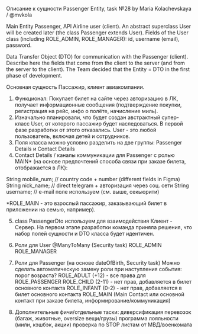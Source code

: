 Описание к сущности Passenger Entity, task №28 by Maria Kolachevskaya / @mvkola

Main Entity Passenger, API Airline user (client).
An abstract superclass User will be created later (the class Passenger extends User).
Fields of the User class (including ROLE_ADMIN, ROLE_MANAGER): id, username (email), password.

Data Transfer Object (DTO) for communication with the Passenger (client).
Describe here the fields that come from the client to the server (and from the server to the client).
The Team decided that the Entity = DTO in the first phase of development.


Основная сущность Пассажир, клиент авиакомпании.
1) Функционал: Покупает билет на сайте через авторизацию в ЛК, получает информационные сообщения 
(подтверждение покупки, регистрация на рейс, инфо о полёте, начисление миль).
2) Изначально планировали, что будет создан австрактный супер-класс User, от которого пассажир будет наследоваться.
В первой фазе разработки от этого отказались. User - это любой пользователь, включая детей и сотрудников.
3) Поля класса можно условно разделить на две группы: Passenger Details и Contact Details
4) Contact Details / каналы коммуникации для Passenger с ролью MAIN* (на основе предпочтений способа связи при заказе 
билета, отображается в ЛК):

String mobile_num;       //  сountry сode + number (different fields in Figma)
String nick_name;        // direct telegram + авторизация через соц. сети
String username;         // e-mail поле используем (см. выше, секьюрити)

*ROLE_MAIN - это взрослый пассажир, заказывающий билет в приложении на семью, например).

5) class PassengerDto используем для взаимодействия Клиент - Сервер.
На первом этапе разработки команда приняла решения, что набор полей сущности и DTO класса будет идентичен.

7) Роли для User @ManyToMany (Security task)
   ROLE_ADMIN
   ROLE_MANAGER

6) Роли для Passenger (на основе dateOfBirth, Security task)
Можно сделать автоматическую замену роли при наступления события: порог возраста?
   ROLE_ADULT (+12) - все права для ROLE_PASSENGER
   ROLE_CHILD (2-11)  - нет прав, добавляется в билет основного контакта
   ROLE_INFANT (0-2) - нет прав, добавляется в билет основного контакта
   ROLE_MAIN (Main Contact или основной контакт при заказе билета, информирование/коммуникация)

7) Дополнительные фичи/отдельные таски:
   диверсификация перевозок (багаж, животные, oversize вещи/грузы)
   программа лояльности (мили, кэшбэк, акции)
   проверка по STOP листам от МВД/военкомата
